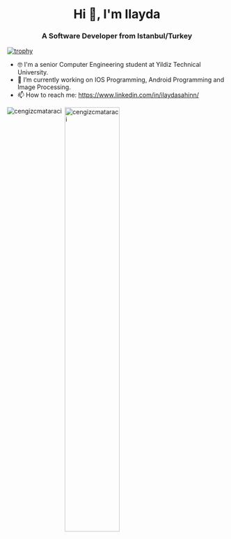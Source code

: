 <h1 align="center">Hi 👋, I'm Ilayda</h1>
<h3 align="center">A Software Developer from Istanbul/Turkey</h3>

[![trophy](https://github-profile-trophy.vercel.app/?username=ilaydasahinn&theme=onedark)](https://github.com/ryo-ma/github-profile-trophy)

- 🤓 I'm a senior Computer Engineering student at Yildiz Technical University.
- 🔭 I’m currently working on IOS Programming, Android Programming and Image Processing.
- 📫 How to reach me: https://www.linkedin.com/in/ilaydasahinn/

<p><img align="left" src="https://github-readme-stats.vercel.app/api/top-langs?username=ilaydasahinn&show_icons=true&theme=radical&locale=en&layout=compact" alt="cengizcmataraci" /></p>

<p>&nbsp;<img align="center" src="https://github-readme-stats.vercel.app/api?username=ilaydasahinn&show_icons=true&theme=dark&locale=en" alt="cengizcmataraci" width="50%" /></p>
<!--
**ilaydasahinn/ilaydasahinn** is a ✨ _special_ ✨ repository because its `README.md` (this file) appears on your GitHub profile.

Here are some ideas to get you started:

- 🔭 I’m currently working on ...
- 🌱 I’m currently learning ...
- 👯 I’m looking to collaborate on ...
- 🤔 I’m looking for help with ...
- 💬 Ask me about ...
- 📫 How to reach me: ...
- 😄 Pronouns: ...
- ⚡ Fun fact: ...
-->
